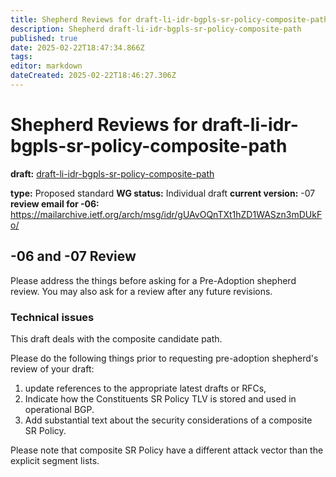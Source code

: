 ```yaml
---
title: Shepherd Reviews for draft-li-idr-bgpls-sr-policy-composite-path
description: Shepherd draft-li-idr-bgpls-sr-policy-composite-path
published: true
date: 2025-02-22T18:47:34.866Z
tags: 
editor: markdown
dateCreated: 2025-02-22T18:46:27.306Z
---
```


# Shepherd Reviews for draft-li-idr-bgpls-sr-policy-composite-path

**draft:** [draft-li-idr-bgpls-sr-policy-composite-path](https://datatracker.ietf.org/doc/draft-li-idr-bgpls-sr-policy-composite-path)

**type:** Proposed standard 
**WG status:** Individual draft 
**current version:** -07 
**review email for -06:** https://mailarchive.ietf.org/arch/msg/idr/gUAvOQnTXt1hZD1WASzn3mDUkFo/



## -06 and -07 Review 
Please address the things before asking for a Pre-Adoption shepherd review.
You may also ask for a review after any future revisions. 

### Technical issues 

This draft deals with the composite candidate path.

Please do the following things prior to requesting
pre-adoption shepherd's review of your draft:

  1.  update references to the appropriate latest drafts or RFCs,
  2.  Indicate how the Constituents SR Policy TLV is stored and used in operational BGP.
  3.  Add substantial text about the security considerations of a composite SR Policy.

Please note that composite SR Policy have a different attack vector than
the explicit segment lists.

